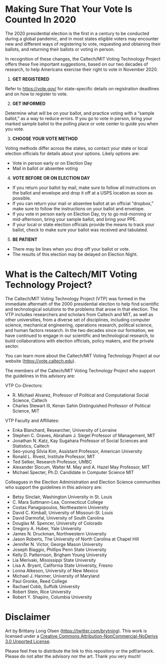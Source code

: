 # Making Sure That Your Vote Is Counted In 2020

The 2020 presidential election is the first in a century to be conducted during a global pandemic, and in most states eligible voters may encounter new and different ways of registering to vote, requesting and obtaining their ballots, and returning their ballots or voting in person. 

In recognition of these changes, the Caltech/MIT
Voting Technology Project offers these five important suggestions, based on our two decades of research, to help Americans exercise their right to vote in November 2020.

1. **GET REGISTERED**

Refer to https://vote.gov/ for state-specific details on registration deadlines and on how to register to vote.

2. **GET INFORMED**

Determine what will be on your ballot, and practice voting with a “sample ballot,” as a way to reduce errors. If you go
to vote in person, bring your marked sample ballot to the polling place or vote center to guide you when you vote.

3. **CHOOSE YOUR VOTE METHOD**

Voting methods differ across the states, so contact your state or local election officials for details about your options.
Likely options are:

* Vote in person early or on Election Day
* Mail in ballot or absentee voting

4. **VOTE BEFORE OR ON ELECTION DAY**

* If you return your ballot by mail, make sure to follow all instructions on the ballot and envelope and drop it
off at a USPS location as soon as possible.
* If you can return your mail or absentee ballot at an official “dropbox,” make sure to follow the instructions on
your ballot and envelope.
* If you vote in person early on Election Day, try to go mid-morning or mid-afternoon, bring your sample
ballot, and bring your PPE.
* If your local or state election officials provide the means to track your ballot, check to make sure your ballot
was received and tabulated.

5. **BE PATIENT**

* There may be lines when you drop off your ballot or vote.
* The results of this election may be delayed on Election Night.

# What is the Caltech/MIT Voting Technology Project?

The Caltech/MIT Voting Technology Project (VTP) was formed in the immediate aftermath of the 2000 presidential election to help find scientific and technological solutions to the problems that arose in that election. The VTP includes researchers and scholars from Caltech and MIT, as well as other universities, from a diverse set of disciplines, including computer science, mechanical engineering, operations research, political science, and human factors research. In the two decades since our formation, we have continued to engage in our scientific and technological research, to build collaborations with election officials, policy makers, and the private sector.

You can learn more about the Caltech/MIT Voting Technology Project at our website (https://vote.caltech.edu).

The members of the Caltech/MIT Voting Technology Project who support the guidelines in this advisory are:

VTP Co-Directors:
* R. Michael Alvarez, Professor of Political and Computational Social Science, Caltech
* Charles Stewart III, Kenan Sahin Distinguished Professor of Political Science, MIT

VTP Faculty and Affiliates:

* Enka Blanchard, Researcher, University of Lorraine
* Stephen C. Graves, Abraham J. Siegel Professor of Management, MIT
* Jonathan N. Katz, Kay Sugahara Professor of Social Sciences and Statistics, Caltech
* Seo-young Silvia Kim, Assistant Professor, American University
* Ronald L. Rivest, Institute Professor, MIT
* Ted Selker, Research Professor, UMBC
* Alexander Slocum, Walter M. May and A. Hazel May Professor, MIT
* Michael Specter, Ph.D. Candidate in Computer Science MIT

Colleagues in the Election Administration and Election Science communities who support the guidelines in this advisory are:

* Betsy Sinclair, Washington University in St. Louis
* C. Mara Suttmann-Lea, Connecticut College
* Costas Panagopoulos, Northeastern University
* David C. Kimball, University of Missouri-St. Louis
* David Darmofal, University of South Carolina
* Douglas M. Spencer, University of Colorado
* Gregory A. Huber, Yale University
* James N. Druckman, Northwestern University
* Jason Roberts, The University of North Carolina at Chapel Hill
* Jennifer N. Victor, George Mason University
* Joseph Biaggio, Phillips Penn State University
* Kelly D. Patternson, Brigham Young University
* Lia Merivaki, Mississippi State University
* Lisa A. Bryant, California State University, Fresno
* Lonna Atkeson, University of New Mexico
* Michael J. Hanmer, University of Maryland
* Paul Gronke, Reed College
* Rachael Cobb, Suffolk University
* Robert Stein, Rice University
* Robert Y. Shapiro, Columbia University

# Disclaimer

Art by Brittany Long Olsen (https://twitter.com/brytning).
This work is licensed under a [Creative Commons Attribution-NonCommercial-NoDerivs 3.0 Unported License](https://creativecommons.org/licenses/by-nc-nd/3.0/).

Please feel free to distribute the link to this repository or the pdf/artwork. Please do not alter the advisory nor the art. Thank you very much!
